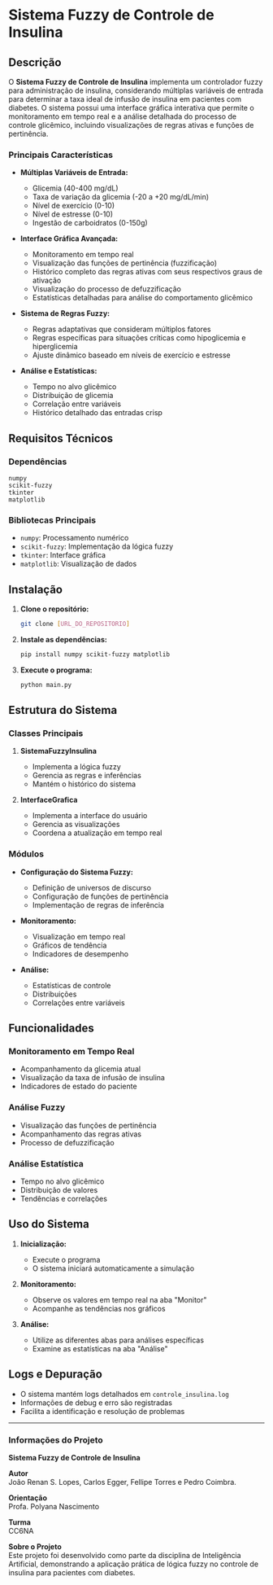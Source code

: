 
# Sistema Fuzzy de Controle de Insulina

## Descrição

O **Sistema Fuzzy de Controle de Insulina** implementa um controlador fuzzy para administração de insulina, considerando múltiplas variáveis de entrada para determinar a taxa ideal de infusão de insulina em pacientes com diabetes. O sistema possui uma interface gráfica interativa que permite o monitoramento em tempo real e a análise detalhada do processo de controle glicêmico, incluindo visualizações de regras ativas e funções de pertinência.

### Principais Características

- **Múltiplas Variáveis de Entrada:**
  - Glicemia (40-400 mg/dL)
  - Taxa de variação da glicemia (-20 a +20 mg/dL/min)
  - Nível de exercício (0-10)
  - Nível de estresse (0-10)
  - Ingestão de carboidratos (0-150g)

- **Interface Gráfica Avançada:**
  - Monitoramento em tempo real
  - Visualização das funções de pertinência (fuzzificação)
  - Histórico completo das regras ativas com seus respectivos graus de ativação
  - Visualização do processo de defuzzificação
  - Estatísticas detalhadas para análise do comportamento glicêmico

- **Sistema de Regras Fuzzy:**
  - Regras adaptativas que consideram múltiplos fatores
  - Regras específicas para situações críticas como hipoglicemia e hiperglicemia
  - Ajuste dinâmico baseado em níveis de exercício e estresse

- **Análise e Estatísticas:**
  - Tempo no alvo glicêmico
  - Distribuição de glicemia
  - Correlação entre variáveis
  - Histórico detalhado das entradas crisp

## Requisitos Técnicos

### Dependências

```plaintext
numpy
scikit-fuzzy
tkinter
matplotlib
```

### Bibliotecas Principais

- `numpy`: Processamento numérico
- `scikit-fuzzy`: Implementação da lógica fuzzy
- `tkinter`: Interface gráfica
- `matplotlib`: Visualização de dados

## Instalação

1. **Clone o repositório:**
   ```bash
   git clone [URL_DO_REPOSITORIO]
   ```

2. **Instale as dependências:**
   ```bash
   pip install numpy scikit-fuzzy matplotlib
   ```

3. **Execute o programa:**
   ```bash
   python main.py
   ```

## Estrutura do Sistema

### Classes Principais

1. **SistemaFuzzyInsulina**
   - Implementa a lógica fuzzy
   - Gerencia as regras e inferências
   - Mantém o histórico do sistema

2. **InterfaceGrafica**
   - Implementa a interface do usuário
   - Gerencia as visualizações
   - Coordena a atualização em tempo real

### Módulos

- **Configuração do Sistema Fuzzy:**
  - Definição de universos de discurso
  - Configuração de funções de pertinência
  - Implementação de regras de inferência

- **Monitoramento:**
  - Visualização em tempo real
  - Gráficos de tendência
  - Indicadores de desempenho

- **Análise:**
  - Estatísticas de controle
  - Distribuições
  - Correlações entre variáveis

## Funcionalidades

### Monitoramento em Tempo Real
- Acompanhamento da glicemia atual
- Visualização da taxa de infusão de insulina
- Indicadores de estado do paciente

### Análise Fuzzy
- Visualização das funções de pertinência
- Acompanhamento das regras ativas
- Processo de defuzzificação

### Análise Estatística
- Tempo no alvo glicêmico
- Distribuição de valores
- Tendências e correlações

## Uso do Sistema

1. **Inicialização:**
   - Execute o programa
   - O sistema iniciará automaticamente a simulação

2. **Monitoramento:**
   - Observe os valores em tempo real na aba "Monitor"
   - Acompanhe as tendências nos gráficos

3. **Análise:**
   - Utilize as diferentes abas para análises específicas
   - Examine as estatísticas na aba "Análise"

## Logs e Depuração
- O sistema mantém logs detalhados em `controle_insulina.log`
- Informações de debug e erro são registradas
- Facilita a identificação e resolução de problemas

---

### Informações do Projeto

**Sistema Fuzzy de Controle de Insulina**

**Autor**  
João Renan S. Lopes, Carlos Egger, Fellipe Torres e Pedro Coimbra.

**Orientação**  
Profa. Polyana Nascimento

**Turma**  
CC6NA

**Sobre o Projeto**  
Este projeto foi desenvolvido como parte da disciplina de Inteligência Artificial, demonstrando a aplicação prática de lógica fuzzy no controle de insulina para pacientes com diabetes.

